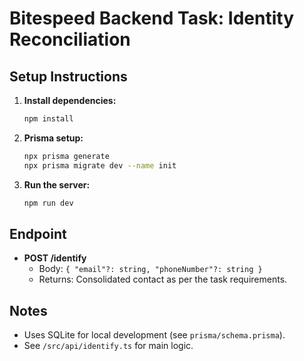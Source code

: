 # Bitespeed Backend Task: Identity Reconciliation

## Setup Instructions

1. **Install dependencies:**
   ```sh
   npm install
   ```
2. **Prisma setup:**
   ```sh
   npx prisma generate
   npx prisma migrate dev --name init
   ```
3. **Run the server:**
   ```sh
   npm run dev
   ```

## Endpoint

- **POST /identify**
  - Body: `{ "email"?: string, "phoneNumber"?: string }`
  - Returns: Consolidated contact as per the task requirements.

## Notes
- Uses SQLite for local development (see `prisma/schema.prisma`).
- See `/src/api/identify.ts` for main logic.
